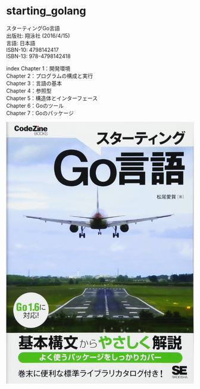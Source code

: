 # starting_golang
スターティングGo言語  
出版社: 翔泳社 (2016/4/15)  
言語: 日本語  
ISBN-10: 4798142417  
ISBN-13: 978-4798142418  

index
Chapter 1：開発環境  
Chapter 2：プログラムの構成と実行  
Chapter 3：言語の基本  
Chapter 4：参照型  
Chapter 5：構造体とインターフェース  
Chapter 6：Goのツール  
Chapter 7：Goのパッケージ  

![stargin_golang](https://github.com/chc1129/image/blob/master/starting_golang/stargin_golang.png)


